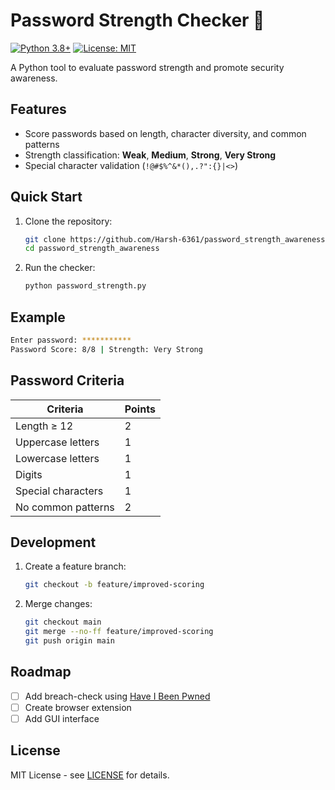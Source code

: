 # Password Strength Checker 🔐

[![Python 3.8+](https://img.shields.io/badge/python-3.8%2B-blue)](https://www.python.org/)
[![License: MIT](https://img.shields.io/badge/license-MIT-green)](LICENSE)

A Python tool to evaluate password strength and promote security awareness.

## Features
- Score passwords based on length, character diversity, and common patterns
- Strength classification: **Weak**, **Medium**, **Strong**, **Very Strong**
- Special character validation (`!@#$%^&*(),.?":{}|<>`)

## Quick Start
1. Clone the repository:
   ```bash
   git clone https://github.com/Harsh-6361/password_strength_awareness.git
   cd password_strength_awareness
   ```
2. Run the checker:
   ```bash
   python password_strength.py
   ```

## Example
```bash
Enter password: ***********
Password Score: 8/8 | Strength: Very Strong
```

## Password Criteria
| Criteria                | Points |
|-------------------------|--------|
| Length ≥ 12             | 2      |
| Uppercase letters       | 1      |
| Lowercase letters       | 1      |
| Digits                  | 1      |
| Special characters      | 1      |
| No common patterns      | 2      |

## Development
1. Create a feature branch:
   ```bash
   git checkout -b feature/improved-scoring
   ```
2. Merge changes:
   ```bash
   git checkout main
   git merge --no-ff feature/improved-scoring
   git push origin main
   ```

## Roadmap
- [ ] Add breach-check using [Have I Been Pwned](https://haveibeenpwned.com/API/v3)
- [ ] Create browser extension
- [ ] Add GUI interface

## License
MIT License - see [LICENSE](LICENSE) for details.
